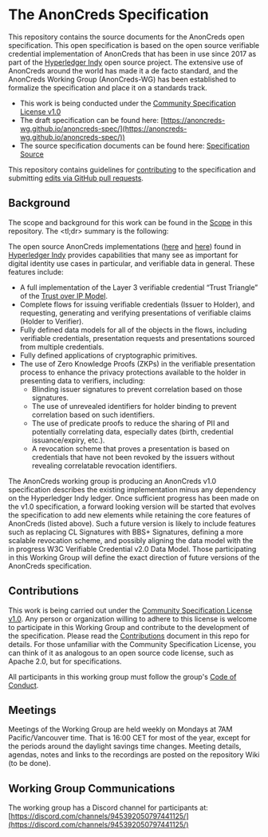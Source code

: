 # The AnonCreds Specification

This repository contains the source documents for the AnonCreds open
specification. This open specification is based on the open source
verifiable credential implementation of AnonCreds that has been in use since 2017 as part of
the [Hyperledger Indy](https://www.hyperledger.org/projects/hyperledger-indy)
open source project. The extensive use of AnonCreds around the world has made it a de facto
standard, and the AnonCreds Working Group (AnonCreds-WG) has been established to formalize the
specification and place it on a standards track.

- This work is being conducted under the [Community Specification License v1.0](1._Community_Specification_License-v1.md)
- The draft specification can be found here: [https://anoncreds-wg.github.io/anoncreds-spec/](https://anoncreds-wg.github.io/anoncreds-spec/))
- The source specification documents can be found here: [Specification Source](/spec)

This repository contains guidelines for [contributing](#contributions) to the specification and submitting [edits via GitHub pull requests](/EditingTheSpec.md).

## Background

The scope and background for this work can be found in the [Scope](2._Scope.md) in
this repository. The <tl;dr> summary is the following:

The open source AnonCreds implementations
([here](https://github.com/hyperledger/indy-sdk/blob/master/libindy/src/api/anoncreds.rs)
and [here](https://github.com/hyperledger/indy-shared-rs/tree/main/indy-credx))
found in [Hyperledger
Indy](https://www.hyperledger.org/projects/hyperledger-indy) provides
capabilities that many see as important for digital identity use cases in
particular, and verifiable data in general. These features include:

- A full implementation of the Layer 3 verifiable credential “Trust Triangle” of the [Trust over IP Model](https://trustoverip.org/wp-content/toip-model/).
- Complete flows for issuing verifiable credentials (Issuer to Holder), and requesting, generating and verifying presentations of verifiable claims (Holder to Verifier).
- Fully defined data models for all of the objects in the flows, including verifiable credentials, presentation requests and presentations sourced from multiple credentials.
- Fully defined applications of cryptographic primitives.
- The use of Zero Knowledge Proofs (ZKPs) in the verifiable presentation process to enhance the privacy protections available to the holder in presenting data to verifiers, including:
  - Blinding issuer signatures to prevent correlation based on those signatures.
  - The use of unrevealed identifiers for holder binding to prevent correlation based on such identifiers.
  - The use of predicate proofs to reduce the sharing of PII and potentially correlating data, especially dates (birth, credential issuance/expiry, etc.).
  - A revocation scheme that proves a presentation is based on credentials that have not been revoked by the issuers without revealing correlatable revocation identifiers.

The AnonCreds working group is producing an AnonCreds v1.0 specification
describes the existing implementation minus any dependency on the Hyperledger
Indy ledger. Once sufficient progress has been made on the v1.0 specification, a
forward looking version will be started that evolves the specification to add
new elements while retaining the core features of AnonCreds (listed above). Such
a future version is likely to include features such as replacing CL Signatures
with BBS+ Signatures, defining a more scalable revocation scheme, and possibly
aligning the data model with the in progress W3C Verifiable Credential v2.0 Data
Model. Those participating in this Working Group will define the exact direction
of future versions of the AnonCreds specification.

## Contributions

This work is being carried out under the [Community Specification License
v1.0](1._Community_Specification_License-v1.md). Any person or organization
willing to adhere to this license is welcome to participate in this Working
Group and contribute to the development of the specification. Please read the
[Contributions](6._Contributing.md) document in this repo for details. For those
unfamiliar with the Community Specification License, you can think of it as
analogous to an open source code license, such as Apache 2.0, but for
specifications.

All participants in this working group must follow the group's [Code of Conduct](8._Code_of_Conduct.md).

## Meetings

Meetings of the Working Group are held weekly on Mondays at 7AM
Pacific/Vancouver time. That is 16:00 CET for most of the year, except for the
periods around the daylight savings time changes. Meeting details, agendas,
notes and links to the recordings are posted on the repository Wiki (to be done).

## Working Group Communications

The working group has a Discord channel for participants at: [https://discord.com/channels/945392050797441125/](https://discord.com/channels/945392050797441125/)
